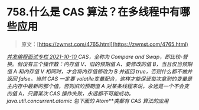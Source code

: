 <!--yml
category: 未分类
date: 0001-01-01 00:00:00
--->

# 758.什么是 CAS 算法？在多线程中有哪些应用

> 原文：[https://zwmst.com/4765.html](https://zwmst.com/4765.html)

   [ *并发编程面试专栏* ](https://zwmst.com/%e5%b9%b6%e5%8f%91%e7%bc%96%e7%a8%8b%e9%9d%a2%e8%af%95%e4%b8%93%e6%a0%8f)*[ <time datetime="2021-10-10T22:38:49+08:00"> 2021-10-10 </time> ](https://zwmst.com/4765.html)  CAS，全称为 Compare and Swap，即比较-替换。假设有三个操作数：内存值 V、旧的预期值 A、要修改的值 B，当且仅当预期值 A 和内存值 V 相同时，才会将内存值修改为 B 并返回 true，否则什么都不做并返回 false。当然 CAS 一定要 volatile变量配合，这样才能保证每次拿到的变量是主内存中最新的那个值，否则旧的预期值 A 对某条线程来说，永远是一个不会变的值 A，只要某次 CAS 操作失败，永远都不可能成功。
java.util.concurrent.atomic 包下面的 Atom****类都有 CAS 算法的应用*